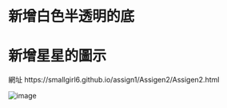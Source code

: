 <h1>新增白色半透明的底</h1>
<h1>新增星星的圖示</h1>
網址 https://smallgirl6.github.io/assign1/Assigen2/Assigen2.html

![image](https://user-images.githubusercontent.com/111422800/200537248-e2f4f1ef-ab34-40ae-ac40-8fc248c8170b.png)

